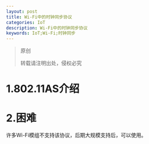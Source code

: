 ```yaml
---
layout: post
title: Wi-Fi中的时钟同步协议
categories: IoT
description: Wi-Fi中的时钟同步协议
keywords: IoT;Wi-Fi;时钟同步
---
```


> 原创
>
> 转载请注明出处，侵权必究

# 1.802.11AS介绍





# 2.困难
许多Wi-Fi模组不支持该协议，后期大规模支持后，可以使用。




